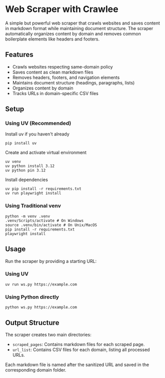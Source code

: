 # Web Scraper with Crawlee

A simple but powerful web scraper that crawls websites and saves content in markdown format while maintaining document structure. The scraper automatically organizes content by domain and removes common boilerplate elements like headers and footers.

## Features

- Crawls websites respecting same-domain policy
- Saves content as clean markdown files
- Removes headers, footers, and navigation elements
- Maintains document structure (headings, paragraphs, lists)
- Organizes content by domain
- Tracks URLs in domain-specific CSV files

## Setup

### Using UV (Recommended)

Install uv if you haven't already

    pip install uv

Create and activate virtual environment

    uv venv
    uv python install 3.12
    uv python pin 3.12

Install dependencies

    uv pip install -r requirements.txt
    uv run playwright install

### Using Traditional venv

    python -m venv .venv
    .venv/Scripts/activate # On Windows
    source .venv/bin/activate # On Unix/MacOS
    pip install -r requirements.txt
    playwright install

## Usage

Run the scraper by providing a starting URL:

### Using UV

    uv run ws.py https://example.com

### Using Python directly

    python ws.py https://example.com

## Output Structure

The scraper creates two main directories:

- `scraped_pages`: Contains markdown files for each scraped page.
- `url_list`: Contains CSV files for each domain, listing all processed URLs.

Each markdown file is named after the sanitized URL and saved in the corresponding domain folder.